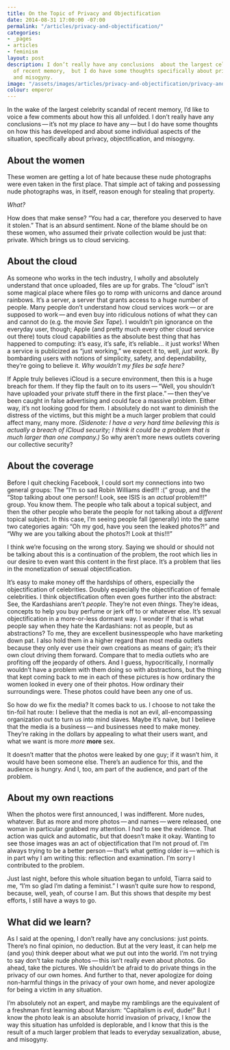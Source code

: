 ```yaml
---
title: On the Topic of Privacy and Objectification
date: 2014-08-31 17:00:00 -07:00
permalink: "/articles/privacy-and-objectification/"
categories:
- _pages
- articles
- feminism
layout: post
description: I don’t really have any conclusions  about the largest celebrity scandal
  of recent memory,  but I do have some thoughts specifically about privacy, objectification,
  and misogyny.
image: "/assets/images/articles/privacy-and-objectification/privacy-and-objectification.png"
colour: emperor
---
```


In the wake of the largest celebrity scandal of recent memory, I’d like to voice a few comments about how this all unfolded. I don’t really have any conclusions — it’s not my place *to* have any — but I do have some thoughts on how this has developed and about some individual aspects of the situation, specifically about privacy, objectification, and misogyny.

## About the women

These women are getting a lot of hate because these nude photographs were even taken in the first place. That simple act of taking and possessing nude photographs was, in itself, reason enough for stealing that property.

*What?*

How does that make sense? “You had a car, therefore you deserved to have it stolen.” That is an absurd sentiment. None of the blame should be on these women, who assumed their private collection would be just that: private. Which brings us to cloud servicing.

## About the cloud

As someone who works in the tech industry, I wholly and absolutely understand that once uploaded, files are up for grabs. The “cloud” isn’t some magical place where files go to romp with unicorns and dance around rainbows. It’s a server, a server that grants access to a huge number of people. Many people don’t understand how cloud services work — or are supposed to work — and even buy into ridiculous notions of what they can and cannot do (e.g. the movie *Sex Tape*). I wouldn’t pin ignorance on the everyday user, though; Apple (and pretty much every other cloud service out there) touts cloud capabilities as the absolute best thing that has happened to computing: it’s easy, it’s safe, it’s reliable… it just works! When a service is publicized as “just working,” we expect it to, well, *just work*. By bombarding users with notions of simplicity, safety, and dependability, they’re going to believe it. *Why wouldn’t my files be safe here?*

If Apple truly believes iCloud is a secure environment, then this is a huge breach for them. If they flip the fault on to its users — “Well, you shouldn’t have uploaded your private stuff there in the first place.” — then they’ve been caught in false advertising and could face a massive problem. Either way, it’s not looking good for them. I absolutely do not want to diminish the distress of the victims, but this might be a much larger problem that could affect many, many more. *(Sidenote: I have a very hard time believing this is actually a breach of iCloud security; I think it could be a problem that is much larger than one company.)* So why aren’t more news outlets covering our collective security?

## About the coverage

Before I quit checking Facebook, I could sort my connections into two general groups: The “I’m so sad Robin Williams died!!! :(” group, and the “Stop talking about one person!! Look, see ISIS is an *actual* problem!!!” group. You know them. The people who talk about a topical subject, and then the other people who berate the people for not talking about a *different* topical subject. In this case, I’m seeing people fall (generally) into the same two categories again: “Oh my god, have you seen the leaked photos?!” and “Why we are you talking about the photos?! Look at this!!!”

I think we’re focusing on the wrong story. Saying we should or should not be talking about this is a continuation of the problem, the root which lies in our desire to even want this content in the first place. It’s a problem that lies in the monetization of sexual objectification.

It’s easy to make money off the hardships of others, especially the objectification of celebrities. Doubly especially the objectification of female celebrities. I think objectification often even goes further into the abstract: See, the Kardashians aren’t *people*. They’re not even *things*. They’re ideas, concepts to help you buy perfume or jerk off to or whatever else. It’s sexual objectification in a more-or-less dormant way. I wonder if that is what people say when they hate the Kardashians: not as people, but as abstractions? To me, they are excellent businesspeople who have marketing down pat. I also hold them in a higher regard than most media outlets because they only ever use their own creations as means of gain; it’s their own clout driving them forward. Compare that to media outlets who are profiting off the jeopardy of others. And I guess, hypocritically, I normally wouldn’t have a problem with them doing so with abstractions, but the thing that kept coming back to me in each of these pictures is how ordinary the women looked in every one of their photos. How ordinary their surroundings were. These photos could have been any one of us.

So how do we fix the media? It comes back to us. I choose to not take the tin-foil hat route: I believe that the media is not an evil, all-encompassing organization out to turn us into mind slaves. Maybe it’s naive, but I believe that the media is a business — and businesses need to make money. They’re raking in the dollars by appealing to what their users want, and what we want is more *more* **more** sex.

It doesn’t matter that the photos were leaked by one guy; if it wasn’t him, it would have been someone else. There’s an audience for this, and the audience is hungry. And I, too, am part of the audience, and part of the problem.

## About my own reactions

When the photos were first announced, I was indifferent. More nudes, whatever. But as more and more photos — and names — were released, one woman in particular grabbed my attention. I *had* to see the evidence. That action was quick and automatic, but that doesn’t make it okay. Wanting to see those images was an act of objectification that I’m not proud of. I’m always trying to be a better person — that’s what getting older is — which is in part why I am writing this: reflection and examination. I’m sorry I contributed to the problem.

Just last night, before this whole situation began to unfold, Tiarra said to me, “I’m so glad I’m dating a feminist.” I wasn’t quite sure how to respond, because, well, yeah, of course I am. But this shows that despite my best efforts, I still have a ways to go.

## What did we learn?

As I said at the opening, I don’t really have any conclusions: just points. There’s no final opinion, no deduction. But at the very least, it can help me (and you) think deeper about what we put out into the world. I’m not trying to say don’t take nude photos — this isn’t really even about photos. Go ahead, take the pictures. We shouldn’t be afraid to do private things in the privacy of our own homes. And further to that, never apologize for doing non-harmful things in the privacy of your own home, and never apologize for being a victim in any situation.

I’m absolutely not an expert, and maybe my ramblings are the equivalent of a freshman first learning about Marxism: “Capitalism is *evil*, dude!” But I know the photo leak is an absolute horrid invasion of privacy, I know the way this situation has unfolded is deplorable, and I know that this is the result of a much larger problem that leads to everyday sexualization, abuse, and misogyny.
